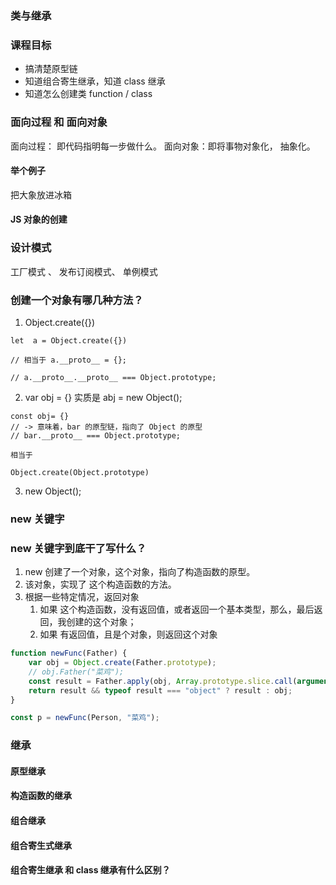 ### 类与继承

### 课程目标

- 搞清楚原型链
- 知道组合寄生继承，知道 class 继承
- 知道怎么创建类 function / class

### 面向过程 和 面向对象

面向过程： 即代码指明每一步做什么。
面向对象：即将事物对象化， 抽象化。

#### 举个例子

把大象放进冰箱

#### JS 对象的创建

### 设计模式

工厂模式 、 发布订阅模式、 单例模式

### 创建一个对象有哪几种方法？

1. Object.create({})

```JS
let  a = Object.create({})

// 相当于 a.__proto__ = {};

// a.__proto__.__proto__ === Object.prototype;

```

2. var obj = {}
   实质是 abj = new Object();

```JS
const obj= {}
// -> 意味着，bar 的原型链，指向了 Object 的原型
// bar.__proto__ === Object.prototype;

相当于

Object.create(Object.prototype)

```

3. new Object();

### new 关键字

### new 关键字到底干了写什么？

1. new 创建了一个对象，这个对象，指向了构造函数的原型。
2. 该对象，实现了 这个构造函数的方法。
3. 根据一些特定情况，返回对象
   1. 如果 这个构造函数，没有返回值，或者返回一个基本类型，那么，最后返回，我创建的这个对象；
   2. 如果 有返回值，且是个对象，则返回这个对象

```js
function newFunc(Father) {
	var obj = Object.create(Father.prototype);
	// obj.Father("菜鸡");
	const result = Father.apply(obj, Array.prototype.slice.call(arguments, 1));
	return result && typeof result === "object" ? result : obj;
}

const p = newFunc(Person, "菜鸡");
```

### 继承

#### 原型继承

#### 构造函数的继承

#### 组合继承

#### 组合寄生式继承

#### 组合寄生继承 和 class 继承有什么区别？
